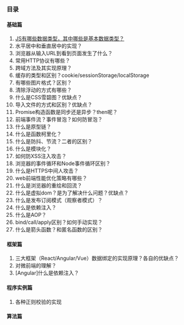 ### 目录


#### 基础篇

1. [JS有哪些数据类型，其中哪些是基本数据类型？](./answers/202108/JS数据类型.md)
2. 水平居中和垂直居中的实现？
3. 浏览器从输入URL到看到页面发生了什么？
4. 常用HTTP协议有哪些？
5. 跨域方法及其实现原理？
6. 缓存的类型和区别？cookie/sessionStorage/localStorage
7. 有哪些图片格式？区别？
8. 清除浮动的方式有哪些？
9. 什么是CSS雪碧图？优缺点？
10. 导入文件的方式和区别？优缺点？
11. Promise构造函数是同步还是异步？then呢？
12. 前端事件流？事件冒泡？如何防冒泡？
13. 什么是原型链？
14. 什么是函数柯里化？
15. 什么是防抖、节流？二者的区别？
16. 什么是模块化？
17. 如何防XSS注入攻击？
18. 浏览器的事件循环和Node事件循环区别？
19. 什么是HTTPS中间人攻击？
20. web前端性能优化策略有哪些？
21. 什么是浏览器的重绘和回流？
22. 什么是虚拟dom？是为了解决什么问题？优缺点？
23. 什么是发布订阅模式（观察者模式）？
24. 什么是依赖注入？
25. 什么是AOP？
26. bind/call/apply区别？如何手动实现？
27. 什么是箭头函数？和匿名函数的区别？

#### 框架篇
1. 三大框架（React/Angular/Vue）数据绑定的实现原理？各自的优缺点？
2. 对微前端的理解？
3. [Angular]什么是依赖注入？


#### 程序实例篇
1. 各种正则校验的实现

#### 算法篇